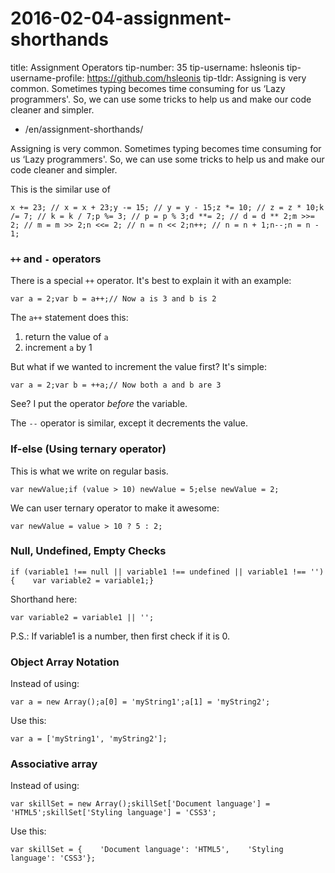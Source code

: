 # 2016-02-04-assignment-shorthands

title: Assignment Operators tip-number: 35 tip-username: hsleonis tip-username-profile: https://github.com/hsleonis tip-tldr: Assigning is very common. Sometimes typing becomes time consuming for us ‘Lazy programmers'. So, we can use some tricks to help us and make our code cleaner and simpler.

- /en/assignment-shorthands/

Assigning is very common. Sometimes typing becomes time consuming for us ‘Lazy programmers'. So, we can use some tricks to help us and make our code cleaner and simpler.

This is the similar use of

```
x += 23; // x = x + 23;y -= 15; // y = y - 15;z *= 10; // z = z * 10;k /= 7; // k = k / 7;p %= 3; // p = p % 3;d **= 2; // d = d ** 2;m >>= 2; // m = m >> 2;n <<= 2; // n = n << 2;n++; // n = n + 1;n--;n = n - 1;
```

### `++` and `-` operators

There is a special `++` operator. It's best to explain it with an example:

```
var a = 2;var b = a++;// Now a is 3 and b is 2
```

The `a++` statement does this:

1. return the value of `a`
2. increment `a` by 1

But what if we wanted to increment the value first? It's simple:

```
var a = 2;var b = ++a;// Now both a and b are 3
```

See? I put the operator *before* the variable.

The `--` operator is similar, except it decrements the value.

### If-else (Using ternary operator)

This is what we write on regular basis.

```
var newValue;if (value > 10) newValue = 5;else newValue = 2;
```

We can user ternary operator to make it awesome:

```
var newValue = value > 10 ? 5 : 2;
```

### Null, Undefined, Empty Checks

```
if (variable1 !== null || variable1 !== undefined || variable1 !== '') {    var variable2 = variable1;}
```

Shorthand here:

```
var variable2 = variable1 || '';
```

P.S.: If variable1 is a number, then first check if it is 0.

### Object Array Notation

Instead of using:

```
var a = new Array();a[0] = 'myString1';a[1] = 'myString2';
```

Use this:

```
var a = ['myString1', 'myString2'];
```

### Associative array

Instead of using:

```
var skillSet = new Array();skillSet['Document language'] = 'HTML5';skillSet['Styling language'] = 'CSS3';
```

Use this:

```
var skillSet = {    'Document language': 'HTML5',    'Styling language': 'CSS3'};
```
